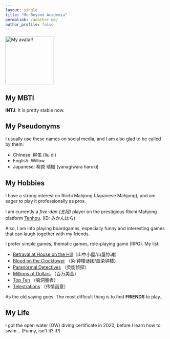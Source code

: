 ```yaml
---
layout: single
title: "Me Beyond Academia"
permalink: /another-me/
author_profile: false
---
```


<img src='/images/android-chrome-512x512.png.jpg' width='150' height='150' title='My avatar!' >

## My MBTI

**INTJ**. It is pretty stable now. 

## My Pseudonyms

I usually use these names on social media, and I am also glad to be called by them:
- Chinese: 柳笛 (liu di)
- English: Willow
- Japanese: 柳原 晴樹 (yanagiwara haruki)

## My Hobbies

I have a strong interest on Riichi Mahjong (Japanese Mahjong), and am eager to play it professionally as pros. 

I am currently a *five-dan (五段)* player on the prestigious Riichi Mahjong platform [Tenhou](https://tenhou.net/). (ID: みかんはら)


Also, I am into playing boardgames, especially funny and interesting games that can laugh together with my friends. 

I prefer simple games, thematic games, role-playing game (RPG). My list:

- [Betrayal at House on the Hill](https://boardgamegeek.com/boardgame/10547/betrayal-at-house-on-the-hill)（山中小屋/山屋惊魂）
- [Blood on the Clocktower](https://boardgamegeek.com/boardgame/240980/blood-on-the-clocktower) （染·钟楼谜团/血染钟楼）
- [Paranormal Detectives](https://boardgamegeek.com/boardgame/280136/paranormal-detectives) （灵能侦探）
- [Millions of Dollars](https://boardgamegeek.com/boardgame/193213/millions-of-dollars) （百万美金）
- [Top Ten](https://boardgamegeek.com/boardgame/300905/top-ten) （脑洞量表）
- [Telestrations](https://boardgamegeek.com/boardgame/46213/telestrations) （传情画意）

As the old saying goes: The most difficult thing is to find **FRIENDS** to play...

## My Life

I got the open water (OW) diving certificate in 2020, before I learn how to swim... (Funny, isn't it? :P)
